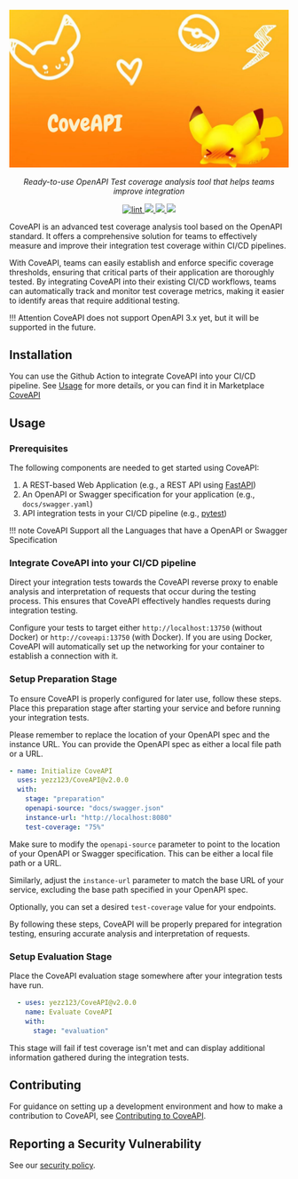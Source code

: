 <p align="center">
<a href="https://github.com/yezz123/CoveAPI" target="_blank">
    <img src="https://raw.githubusercontent.com/yezz123/CoveAPI/main/docs/img/cover.png">
</a>
<p align="center">
    <em>Ready-to-use OpenAPI Test coverage analysis tool that helps teams improve integration</em>
</p>
<p align="center">
<a href="https://github.com/yezz123/CoveAPI/actions/workflows/ci.yml" target="_blank">
    <img src="https://github.com/yezz123/CoveAPI/actions/workflows/ci.yml/badge.svg" alt="lint">
</a>
<a href="https://codecov.io/gh/yezz123/CoveAPI" >
    <img src="https://codecov.io/gh/yezz123/CoveAPI/branch/main/graph/badge.svg"/>
</a>
<a href="https://github.com/yezz123/CoveAPI/blob/main/LICENSE" >
    <img src="https://img.shields.io/github/license/yezz123/CoveAPI.svg"/>
</a>
<a href="https://github.com/yezz123/CoveAPI" >
    <img src="https://img.shields.io/github/repo-size/yezz123/coveapi"/>
</a>
</p>
</p>

CoveAPI is an advanced test coverage analysis tool based on the OpenAPI standard. It offers a comprehensive solution for teams to effectively measure and improve their integration test coverage within CI/CD pipelines.

With CoveAPI, teams can easily establish and enforce specific coverage thresholds, ensuring that critical parts of their application are thoroughly tested. By integrating CoveAPI into their existing CI/CD workflows, teams can automatically track and monitor test coverage metrics, making it easier to identify areas that require additional testing.

!!! Attention
    CoveAPI does not support OpenAPI 3.x yet, but it will be supported in the future.

## Installation

You can use the Github Action to integrate CoveAPI into your CI/CD pipeline. See [Usage](#usage) for more details, or you can find it in Marketplace [CoveAPI](https://github.com/marketplace/coveapi)

## Usage

### Prerequisites

The following components are needed to get started using CoveAPI:

1. A REST-based Web Application (e.g., a REST API using [FastAPI](https://fastapi.tiangolo.com/))
2. An OpenAPI or Swagger specification for your application (e.g., `docs/swagger.yaml`)
3. API integration tests in your CI/CD pipeline (e.g., [pytest](https://docs.pytest.org/en/6.2.x/))

!!! note
    CoveAPI Support all the Languages that have a OpenAPI or Swagger Specification

### Integrate CoveAPI into your CI/CD pipeline

Direct your integration tests towards the CoveAPI reverse proxy to enable analysis and interpretation of requests that occur during the testing process. This ensures that CoveAPI effectively handles requests during integration testing.

Configure your tests to target either `http://localhost:13750` (without Docker) or `http://coveapi:13750` (with Docker). If you are using Docker, CoveAPI will automatically set up the networking for your container to establish a connection with it.

### Setup Preparation Stage

To ensure CoveAPI is properly configured for later use, follow these steps. Place this preparation stage after starting your service and before running your integration tests.

Please remember to replace the location of your OpenAPI spec and the instance URL. You can provide the OpenAPI spec as either a local file path or a URL.

```yaml
- name: Initialize CoveAPI
  uses: yezz123/CoveAPI@v2.0.0
  with:
    stage: "preparation"
    openapi-source: "docs/swagger.json"
    instance-url: "http://localhost:8080"
    test-coverage: "75%"
```

Make sure to modify the `openapi-source` parameter to point to the location of your OpenAPI or Swagger specification. This can be either a local file path or a URL.

Similarly, adjust the `instance-url` parameter to match the base URL of your service, excluding the base path specified in your OpenAPI spec.

Optionally, you can set a desired `test-coverage` value for your endpoints.

By following these steps, CoveAPI will be properly prepared for integration testing, ensuring accurate analysis and interpretation of requests.

### Setup Evaluation Stage

Place the CoveAPI evaluation stage somewhere after your integration tests have run.

```yaml
  - uses: yezz123/CoveAPI@v2.0.0
    name: Evaluate CoveAPI
    with:
      stage: "evaluation"
```

This stage will fail if test coverage isn't met and can display additional information gathered during the integration tests.

## Contributing

For guidance on setting up a development environment and how to make a contribution to CoveAPI, see [Contributing to CoveAPI](./contributing.md).

## Reporting a Security Vulnerability

See our [security policy](https://github.com/yezz123/CoveAPI/security/policy).
